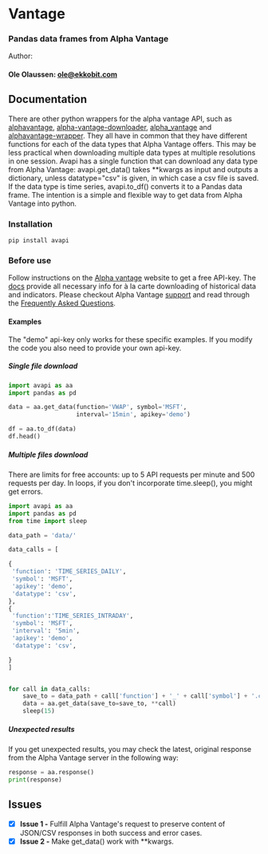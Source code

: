 # Vantage
### Pandas data frames from Alpha Vantage

Author:
#### Ole Olaussen: ole@ekkobit.com


## Documentation

There are other python wrappers for the alpha vantage API, such as [alphavantage](https://pypi.org/project/alphavantage/), [alpha-vantage-downloader](https://pypi.org/project/alpha-vantage-downloader/), [alpha_vantage](https://pypi.org/project/alpha_vantage/) and [alphavantage-wrapper](https://pypi.org/project/alphavantage-wrapper/). They all have in common that they have different functions for each of the data types that Alpha Vantage offers. This may be less practical when downloading multiple data types at multiple resolutions in one session. Avapi has a single function that can download any data type from Alpha Vantage: avapi.get_data() takes \*\*kwargs as input and outputs a  dictionary, unless datatype="csv" is given, in which case a csv file is saved. If the data type is time series, avapi.to_df() converts it to a Pandas data frame. The intention is a simple and flexible way to get data from Alpha Vantage into python.    

### Installation

```shell
pip install avapi
```
### Before use

Follow instructions on the [Alpha vantage](https://www.alphavantage.co) website to get a free API-key.  The [docs](https://www.alphavantage.co/documentation/) provide all necessary info for à la carte downloading of historical data and indicators. Please checkout Alpha Vantage [support](https://www.alphavantage.co/support/#support) and read through the [Frequently Asked Questions](https://www.alphavantage.co/support/#support).

#### Examples

The "demo" api-key only works for these specific examples. If you modify the code you also need to provide your own api-key.

##### Single file download

```python
import avapi as aa
import pandas as pd

data = aa.get_data(function='VWAP', symbol='MSFT',
                   interval='15min', apikey='demo')

df = aa.to_df(data)
df.head()
```

##### Multiple files download

There are limits for free accounts: up to 5 API requests per minute and 500 requests per day.  In loops, if you don't incorporate time.sleep(), you might get errors.

```python
import avapi as aa
import pandas as pd
from time import sleep

data_path = 'data/'

data_calls = [

{
 'function': 'TIME_SERIES_DAILY',
 'symbol': 'MSFT',
 'apikey': 'demo',
 'datatype': 'csv',
},
{
 'function':'TIME_SERIES_INTRADAY',
 'symbol': 'MSFT',
 'interval': '5min',
 'apikey': 'demo',
 'datatype': 'csv',

}
]


for call in data_calls:
    save_to = data_path + call['function'] + '_' + call['symbol'] + '.csv'
    data = aa.get_data(save_to=save_to, **call)
    sleep(15)
```

##### Unexpected results

If you get unexpected results, you may check the latest, original response from the Alpha Vantage server in the following way:

```python
response = aa.response()
print(response)
```



## Issues

- [x] **Issue 1 -** Fulfill Alpha Vantage's request to preserve content of JSON/CSV responses in both success and error cases.
- [x] **Issue 2 -** Make get_data() work with \*\*kwargs.

